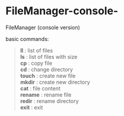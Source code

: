# FileManager-console-
FileManager (console version)

basic commands:  
  >**ll** : list of files  
  >**ls** : list of files with size  
  >**cp** : copy file  
  >**cd** : change directory  
  >**touch** : create new file  
  >**mkdir** : create new directory  
  >**cat** : file content  
  >**rename** : rename file  
  >**redir** : rename directory  
  >**exit** : exit  
